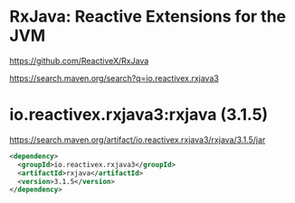 # RxJava: Reactive Extensions for the JVM #

<https://github.com/ReactiveX/RxJava>


<https://search.maven.org/search?q=io.reactivex.rxjava3>


# io.reactivex.rxjava3:rxjava (3.1.5) #

<https://search.maven.org/artifact/io.reactivex.rxjava3/rxjava/3.1.5/jar>


```xml
<dependency>
  <groupId>io.reactivex.rxjava3</groupId>
  <artifactId>rxjava</artifactId>
  <version>3.1.5</version>
</dependency>
```
